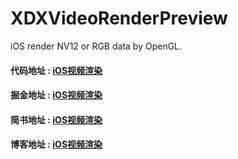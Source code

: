 # XDXVideoRenderPreview
iOS render NV12 or RGB data by OpenGL.

#### 代码地址 : [iOS视频渲染](https://github.com/XiaoDongXie1024/XDXVideoRenderPreview.git)
#### 掘金地址 : [iOS视频渲染](https://juejin.im/post/5d08f861518825699040ecac)
#### 简书地址 : [iOS视频渲染](https://www.jianshu.com/p/59e2e43cc885)
#### 博客地址 : [iOS视频渲染](https://xiaodongxie1024.github.io/2019/06/18/20190618_ios_video_preview/)
